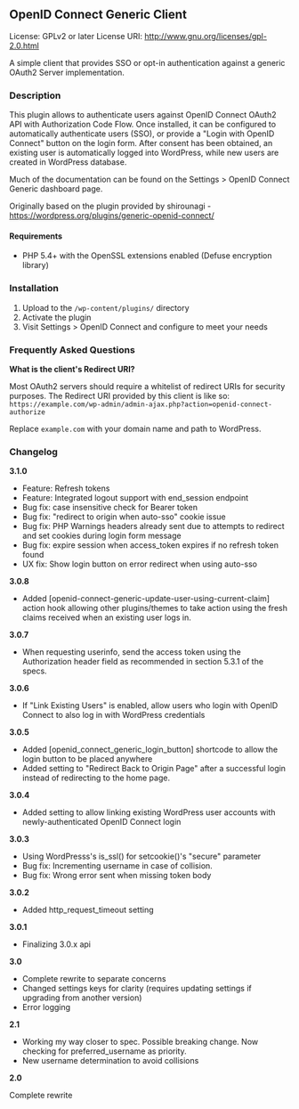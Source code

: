 ## OpenID Connect Generic Client

License: GPLv2 or later
License URI: http://www.gnu.org/licenses/gpl-2.0.html

A simple client that provides SSO or opt-in authentication against a generic OAuth2 Server implementation.

### Description

This plugin allows to authenticate users against OpenID Connect OAuth2 API with Authorization Code Flow.
Once installed, it can be configured to automatically authenticate users (SSO), or provide a "Login with OpenID Connect"
button on the login form. After consent has been obtained, an existing user is automatically logged into WordPress, while 
new users are created in WordPress database.

Much of the documentation can be found on the Settings > OpenID Connect Generic dashboard page.

Originally based on the plugin provided by shirounagi - https://wordpress.org/plugins/generic-openid-connect/

#### Requirements

* PHP 5.4+ with the OpenSSL extensions enabled (Defuse encryption library) 

### Installation

1. Upload to the `/wp-content/plugins/` directory
1. Activate the plugin
1. Visit Settings > OpenID Connect and configure to meet your needs

### Frequently Asked Questions

**What is the client's Redirect URI?**

Most OAuth2 servers should require a whitelist of redirect URIs for security purposes. The Redirect URI provided
by this client is like so:  `https://example.com/wp-admin/admin-ajax.php?action=openid-connect-authorize`

Replace `example.com` with your domain name and path to WordPress.

### Changelog

**3.1.0**
* Feature: Refresh tokens 
* Feature: Integrated logout support with end_session endpoint
* Bug fix: case insensitive check for Bearer token
* Bug fix: "redirect to origin when auto-sso" cookie issue
* Bug fix: PHP Warnings headers already sent due to attempts to redirect and set cookies during login form message
* Bug fix: expire session when access_token expires if no refresh token found
* UX fix: Show login button on error redirect when using auto-sso

**3.0.8**
* Added [openid-connect-generic-update-user-using-current-claim] action hook allowing other plugins/themes
  to take action using the fresh claims received when an existing user logs in.

**3.0.7**
* When requesting userinfo, send the access token using the Authorization header field as recommended in 
section 5.3.1 of the specs. 

**3.0.6**

* If "Link Existing Users" is enabled, allow users who login with OpenID Connect to also log in with WordPress credentials

**3.0.5**

* Added [openid_connect_generic_login_button] shortcode to allow the login button to be placed anywhere
* Added setting to "Redirect Back to Origin Page" after a successful login instead of redirecting to the home page.

**3.0.4**

* Added setting to allow linking existing WordPress user accounts with newly-authenticated OpenID Connect login

**3.0.3**

* Using WordPresss's is_ssl() for setcookie()'s "secure" parameter
* Bug fix: Incrementing username in case of collision.
* Bug fix: Wrong error sent when missing token body

**3.0.2**

* Added http_request_timeout setting

**3.0.1**

* Finalizing 3.0.x api

**3.0**

* Complete rewrite to separate concerns
* Changed settings keys for clarity (requires updating settings if upgrading from another version)
* Error logging

**2.1**

* Working my way closer to spec. Possible breaking change.  Now checking for preferred_username as priority.
* New username determination to avoid collisions

**2.0**

Complete rewrite

